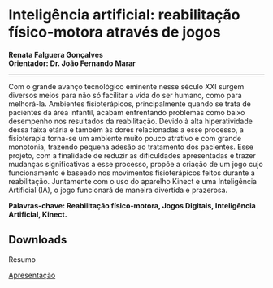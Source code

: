 # Inteligência artificial: reabilitação físico-motora através de jogos 
**Renata Falguera Gonçalves**  
**Orientador: Dr. João Fernando Marar**
***
Com o grande avanço tecnológico eminente nesse século XXI surgem diversos meios para não só facilitar a vida do ser humano, como para melhorá-la. Ambientes fisioterápicos, principalmente quando se trata de pacientes da área infantil, acabam enfrentando problemas como baixo desempenho nos resultados da reabilitação. Devido à alta hiperatividade dessa faixa etária e também às dores relacionadas a esse processo, a fisioterapia torna-se um ambiente muito pouco atrativo e com grande monotonia, trazendo pequena adesão ao tratamento dos pacientes. Esse projeto, com a finalidade de reduzir as dificuldades apresentadas e trazer mudanças significativas a esse processo, propõe a criação de um jogo cujo funcionamento é baseado nos movimentos fisioterápicos feitos durante a reabilitação. Juntamente com o uso do aparelho Kinect e uma Inteligência Artificial (IA), o jogo funcionará de maneira divertida e prazerosa.  

**Palavras-chave: Reabilitação físico-motora, Jogos Digitais, Inteligência Artificial, Kinect.**

## Downloads

<p><a :href="$withBase('/files/resumo_renata.doc')" download>Resumo</a></p>
<p><a href="https://prezi.com/view/Uli8Ei54oM05Ub2oqGRr/">Apresentação</a></p>


